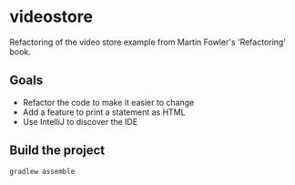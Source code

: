 # videostore

Refactoring of the video store example from Martin Fowler's 'Refactoring' book.

## Goals

* Refactor the code to make it easier to change
* Add a feature to print a statement as HTML
* Use IntelliJ to discover the IDE

## Build the project

    gradlew assemble
